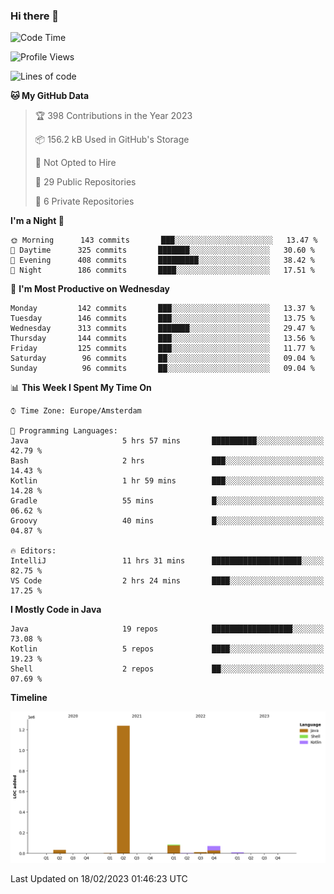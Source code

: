 ### Hi there 👋


<!--START_SECTION:waka-->
![Code Time](http://img.shields.io/badge/Code%20Time-3%2C017%20hrs%2034%20mins-blue)

![Profile Views](http://img.shields.io/badge/Profile%20Views-1-blue)

![Lines of code](https://img.shields.io/badge/From%20Hello%20World%20I%27ve%20Written-1%20Million%20lines%20of%20code-blue)

**🐱 My GitHub Data** 

> 🏆 398 Contributions in the Year 2023
 > 
> 📦 156.2 kB Used in GitHub's Storage 
 > 
> 🚫 Not Opted to Hire
 > 
> 📜 29 Public Repositories 
 > 
> 🔑 6 Private Repositories  
 > 
**I'm a Night 🦉** 

```text
🌞 Morning      143 commits       ███░░░░░░░░░░░░░░░░░░░░░░   13.47 % 
🌆 Daytime      325 commits       ███████░░░░░░░░░░░░░░░░░░   30.60 % 
🌃 Evening      408 commits       █████████░░░░░░░░░░░░░░░░   38.42 % 
🌙 Night        186 commits       ████░░░░░░░░░░░░░░░░░░░░░   17.51 % 

```
📅 **I'm Most Productive on Wednesday** 

```text
Monday         142 commits       ███░░░░░░░░░░░░░░░░░░░░░░   13.37 % 
Tuesday        146 commits       ███░░░░░░░░░░░░░░░░░░░░░░   13.75 % 
Wednesday      313 commits       ███████░░░░░░░░░░░░░░░░░░   29.47 % 
Thursday       144 commits       ███░░░░░░░░░░░░░░░░░░░░░░   13.56 % 
Friday         125 commits       ███░░░░░░░░░░░░░░░░░░░░░░   11.77 % 
Saturday        96 commits       ██░░░░░░░░░░░░░░░░░░░░░░░   09.04 % 
Sunday          96 commits       ██░░░░░░░░░░░░░░░░░░░░░░░   09.04 % 

```


📊 **This Week I Spent My Time On** 

```text
⌚︎ Time Zone: Europe/Amsterdam

💬 Programming Languages: 
Java                     5 hrs 57 mins       ██████████░░░░░░░░░░░░░░░   42.79 % 
Bash                     2 hrs               ███░░░░░░░░░░░░░░░░░░░░░░   14.43 % 
Kotlin                   1 hr 59 mins        ███░░░░░░░░░░░░░░░░░░░░░░   14.28 % 
Gradle                   55 mins             █░░░░░░░░░░░░░░░░░░░░░░░░   06.62 % 
Groovy                   40 mins             █░░░░░░░░░░░░░░░░░░░░░░░░   04.87 % 

🔥 Editors: 
IntelliJ                 11 hrs 31 mins      ████████████████████░░░░░   82.75 % 
VS Code                  2 hrs 24 mins       ████░░░░░░░░░░░░░░░░░░░░░   17.25 % 

```

**I Mostly Code in Java** 

```text
Java                     19 repos            ██████████████████░░░░░░░   73.08 % 
Kotlin                   5 repos             ████░░░░░░░░░░░░░░░░░░░░░   19.23 % 
Shell                    2 repos             ██░░░░░░░░░░░░░░░░░░░░░░░   07.69 % 

```


**Timeline**

![Chart not found](https://raw.githubusercontent.com/powercasgamer/powercasgamer/master/charts/bar_graph.png) 


 Last Updated on 18/02/2023 01:46:23 UTC
<!--END_SECTION:waka-->
